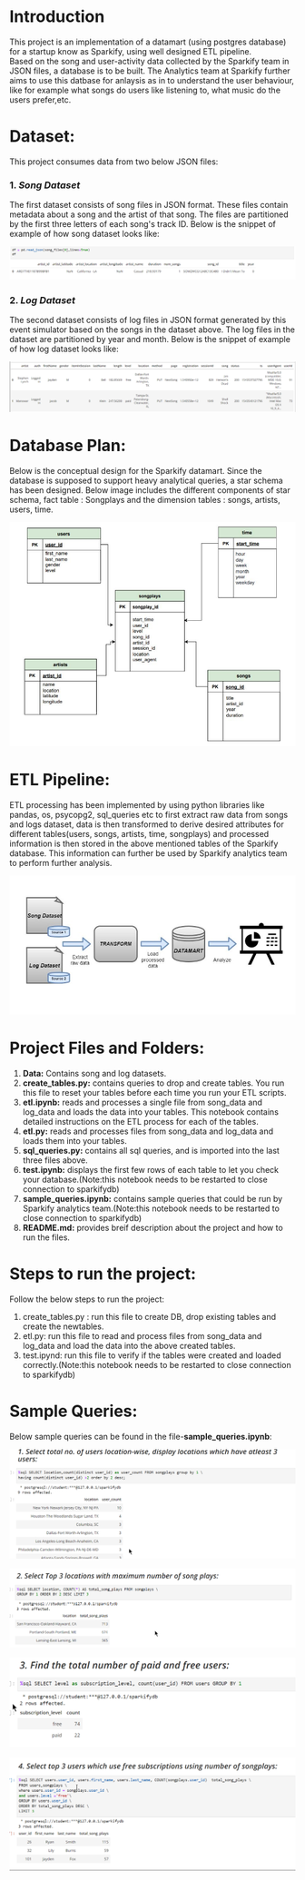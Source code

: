 # Introduction
<p>This project is an implementation of a datamart (using postgres database) for a startup know as Sparkify, using well designed ETL pipeline. <br> Based on the song and user-activity data collected by the Sparkify team in JSON files, a database is to be built. The Analytics team at Sparkify further aims to use this datbase for anlaysis as in to understand the user behaviour, like for example what songs do users like listening to, what music do the users prefer,etc.</p>


# Dataset:
This project consumes data from two below JSON files:
### 1. <i>Song Dataset</i>
<p>The first dataset consists of song files in JSON format. These files contain metadata about a song and the artist of that song. The files are partitioned by the first three letters of each song's track ID. Below is the snippet of example of how song dataset looks like:</p>

![song dataset](images/Song_dataset.png)

### 2. <i>Log Dataset</i>
<p>The second dataset consists of log files in JSON format generated by this event simulator based on the songs in the dataset above. The log files in the dataset are partitioned by year and month. Below is the snippet of example of how log dataset looks like:</p>

![log dataset](images/Log_dataset.png)



# Database Plan:
Below is the conceptual design for the Sparkify datamart. Since the database is supposed to support heavy analytical queries, a star schema has been designed. Below image includes the different components of star schema, fact table : Songplays and the dimension tables : songs, artists, users, time.


![sparkify-schema](images/Star_Sparkifydb.jpg)


# ETL Pipeline:
ETL processing has been implemented by using python libraries like pandas, os, psycopg2, sql_queries etc to first extract raw data from songs and logs dataset, data is then transformed to derive desired attributes for different tables(users, songs, artists, time, songplays) and processed information is then stored in the above mentioned tables of the Sparkify database. This information can further be used by Sparkify analytics team to perform further analysis.

![ETL Pipeline](images/ETL_Pipeline.jpg)


# Project Files and Folders:
1. <b>Data:</b> Contains song and log datasets.
2. <b>create_tables.py:</b> contains queries to drop and create tables. You run this file to reset your tables before each time you run your ETL scripts.
3. <b>etl.ipynb:</b> reads and processes a single file from song_data and log_data and loads the data into your tables. This notebook contains detailed instructions on the ETL process for each of the tables.
4. <b>etl.py:</b> reads and processes files from song_data and log_data and loads them into your tables.
5. <b>sql_queries.py:</b> contains all sql queries, and is imported into the last three files above.
6. <b>test.ipynb:</b> displays the first few rows of each table to let you check your database.(Note:this notebook needs to be restarted to close connection to sparkifydb)
7. <b>sample_queries.ipynb:</b> contains sample queries that could be run by Sparkify analytics team.(Note:this notebook needs to be restarted to close connection to sparkifydb)
8. <b>README.md:</b> provides breif description about the project and how to run the files.


# Steps to run the project:
Follow the below steps to run the project:
1. create_tables.py : run this file to create DB, drop existing tables and create the newtables.
2. etl.py: run this file to read and process files from song_data and log_data and load the data into the above created tables.
3. test.ipynd: run this file to verify if the tables were created and loaded correctly.(Note:this notebook needs to be restarted to close connection to sparkifydb)

# Sample Queries:
Below sample queries can be found in the file-<b>sample_queries.ipynb</b>:

![location_wise_usercount](images/location_wise_usercount.png)

![top_3_loc](images/top_3_loc.png)

![tot_num_free_or_paid_sub](images/tot_num_free_or_paid_sub.png)

![top_3_free_subs_users](images/top_3_free_subs_users.png)